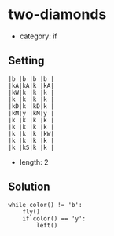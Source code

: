 # two-diamonds
- category: if

## Setting

```
|b |b |b |b |
|kA|kA|k |kA|
|kW|k |k |k |
|k |k |k |k |
|kD|k |kD|k |
|kM|y |kM|y |
|k |k |k |k |
|k |k |k |k |
|k |k |k |kW|
|k |k |k |k |
|k |kS|k |k |
```

- length: 2

## Solution

```
while color() != 'b':
    fly()
    if color() == 'y':
        left()
```
